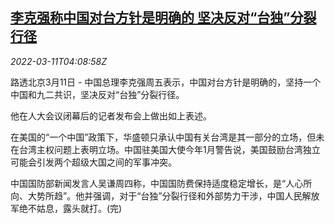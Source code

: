 <!--1646973062000-->
[李克强称中国对台方针是明确的 坚决反对“台独”分裂行径](https://cn.reuters.com/article/china-premier-tw-policy-0311-idCNKCS2L80BA)
------

<div><i>2022-03-11T04:08:58Z</i></div><p>路透北京3月11日 - 中国总理李克强周五表示，中国对台方针是明确的，坚持一个中国和九二共识，坚决反对“台独”分裂行径。</p><p>他在人大会议闭幕后的记者发布会上做出如上表述。</p><p>在美国的“一个中国”政策下，华盛顿只承认中国有关台湾是其一部分的立场，但未在台湾主权问题上表明立场。中国驻美国大使今年1月警告说，美国鼓励台湾独立可能会引发两个超级大国之间的军事冲突。</p><p>中国国防部新闻发言人吴谦周四称，中国国防费保持适度稳定增长，是“人心所向、大势所趋”。他并强调，对于“台独”分裂行径和外部势力干涉，中国人民解放军绝不姑息，露头就打。(完)</p>
